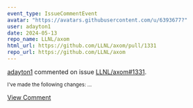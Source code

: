 ```yaml
---
event_type: IssueCommentEvent
avatar: "https://avatars.githubusercontent.com/u/6393677?"
user: adayton1
date: 2024-05-13
repo_name: LLNL/axom
html_url: https://github.com/LLNL/axom/pull/1331
repo_url: https://github.com/LLNL/axom
---
```


<a href='https://github.com/adayton1' target='_blank'>adayton1</a> commented on issue <a href='https://github.com/LLNL/axom/pull/1331' target='_blank'>LLNL/axom#1331</a>.

<small>I've made the following changes:...</small>

<a href='https://github.com/LLNL/axom/pull/1331' target='_blank'>View Comment</a>